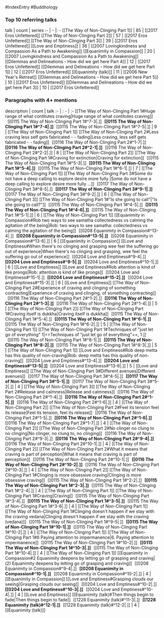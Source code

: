 #IndexEntry #Buddhology

### Top 10 referring talks
talk | count | series
:- | - |: -
[[The Way of Non-Clinging Part 1]] | 85 | [[2017 Eros Unfettered]]
[[The Way of Non-Clinging Part 2]] | 57 | [[2017 Eros Unfettered]]
[[The Way of Non-Clinging Part 3]] | 39 | [[2017 Eros Unfettered]]
[[Love and Emptiness]] | 36 | [[2007 Lovingkindness and Compassion As a Path to Awakening]]
[[Equanimity in Compassion]] | 20 | [[2007 Lovingkindness and Compassion As a Path to Awakening]]
[[Dilemmas and Delineations - How did we get here Part 4]] | 12 | [[2017 Eros Unfettered]]
[[Dilemmas and Delineations - How did we get here Part 1]] | 12 | [[2017 Eros Unfettered]]
[[Equanimity (talk)]] | 11 | [[2006 New Year's Retreat]]
[[Dilemmas and Delineations - How did we get here Part 5]] | 10 | [[2017 Eros Unfettered]]
[[Dilemmas and Delineations - How did we get here Part 3]] | 10 | [[2017 Eros Unfettered]]

### Paragraphs with 4+ mentions
description | count | talk
:- | : - | :-
[[The Way of Non-Clinging Part 1#Huge range of what contitutes craving\|Huge range of what contitutes craving]] &nbsp;&nbsp;[[0115 The Way of Non-Clinging Part 1#^7-3\|.]] &nbsp; **[[0115 The Way of Non-Clinging Part 1#^7-4\|.]]** &nbsp; [[0115 The Way of Non-Clinging Part 1#^7-5\|.]] | 9 | [[The Way of Non-Clinging Part 1]]
[[The Way of Non-Clinging Part 2#Less craving less self gets fabricated - - fading\|Less craving, less self gets fabricated - - fading]] &nbsp;&nbsp;[[0116 The Way of Non-Clinging Part 2#^1-7\|.]] &nbsp; **[[0116 The Way of Non-Clinging Part 2#^2-1\|.]]** &nbsp; [[0116 The Way of Non-Clinging Part 2#^2-2\|.]] | 8 | [[The Way of Non-Clinging Part 2]]
[[The Way of Non-Clinging Part 1#Craving for extinction\|Craving for extinction]] &nbsp;&nbsp;[[0115 The Way of Non-Clinging Part 1#^5-3\|.]] &nbsp; **[[0115 The Way of Non-Clinging Part 1#^5-4\|.]]** &nbsp; [[0115 The Way of Non-Clinging Part 1#^6-1\|.]] | 7 | [[The Way of Non-Clinging Part 1]]
[[The Way of Non-Clinging Part 3#Some do not have a deep calling to explore desire more fully \|Some do not have a deep calling to explore desire more fully ...]] &nbsp;&nbsp;[[0117 The Way of Non-Clinging Part 3#^8-5\|.]] &nbsp; **[[0117 The Way of Non-Clinging Part 3#^9-1\|.]]** &nbsp; [[0117 The Way of Non-Clinging Part 3#^9-2\|.]] | 6 | [[The Way of Non-Clinging Part 3]]
[[The Way of Non-Clinging Part 1#"Is she going to call"\|"Is she going to call?"]] &nbsp;&nbsp;[[0115 The Way of Non-Clinging Part 1#^4-5\|.]] &nbsp; **[[0115 The Way of Non-Clinging Part 1#^4-6\|.]]** &nbsp; [[0115 The Way of Non-Clinging Part 1#^5-1\|.]] | 6 | [[The Way of Non-Clinging Part 1]]
[[Equanimity in Compassion#Rob two ways to see samatha collectedness vs calming the agitation of the being\|Rob: two ways to see samatha: collectedness vs calming the agitation of the being]] &nbsp;&nbsp;[[0208 Equanimity in Compassion#^13-4\|.]] &nbsp; **[[0208 Equanimity in Compassion#^13-5\|.]]** &nbsp; [[0208 Equanimity in Compassion#^13-6\|.]] | 6 | [[Equanimity in Compassion]]
[[Love and Emptiness#When there's no clinging and grasping wee feel the suffering go out of experience\|When there's no clinging and grasping, wee feel the suffering go out of experience]] &nbsp;&nbsp;[[0204 Love and Emptiness#^9-4\|.]] &nbsp; **[[0204 Love and Emptiness#^9-5\|.]]** &nbsp; [[0204 Love and Emptiness#^10-1\|.]] | 6 | [[Love and Emptiness]]
[[Love and Emptiness#Rob attention is kind of like prongs\|Rob: attention is kind of like prongs]] &nbsp;&nbsp;[[0204 Love and Emptiness#^15-1\|.]] &nbsp; **[[0204 Love and Emptiness#^15-2\|.]]** &nbsp; [[0204 Love and Emptiness#^15-3\|.]] | 6 | [[Love and Emptiness]]
[[The Way of Non-Clinging Part 2#Experience of craving and clinging of something contracting\|Experience of craving and clinging, of something contracting]] &nbsp;&nbsp;[[0116 The Way of Non-Clinging Part 2#^1-2\|.]] &nbsp; **[[0116 The Way of Non-Clinging Part 2#^1-3\|.]]** &nbsp; [[0116 The Way of Non-Clinging Part 2#^1-4\|.]] | 5 | [[The Way of Non-Clinging Part 2]]
[[The Way of Non-Clinging Part 1#Craving itself is dukkha\|Craving itself is dukkha]] &nbsp;&nbsp;[[0115 The Way of Non-Clinging Part 1#^5-4\|.]] &nbsp; **[[0115 The Way of Non-Clinging Part 1#^6-1\|.]]** &nbsp; [[0115 The Way of Non-Clinging Part 1#^6-2\|.]] | 5 | [[The Way of Non-Clinging Part 1]]
[[The Way of Non-Clinging Part 1#Techniques of "just let go of everything" 1\|==Techniques of "just let go of everything"==, 1.]] &nbsp;&nbsp;[[0115 The Way of Non-Clinging Part 1#^8-1\|.]] &nbsp; **[[0115 The Way of Non-Clinging Part 1#^8-2\|.]]** &nbsp; [[0115 The Way of Non-Clinging Part 1#^8-3\|.]] | 5 | [[The Way of Non-Clinging Part 1]]
[[Love and Emptiness#Rob deep metta has this quality of non-craving\|Rob: deep metta has this quality of non-craving]] &nbsp;&nbsp;[[0204 Love and Emptiness#^13-4\|.]] &nbsp; **[[0204 Love and Emptiness#^13-5\|.]]** &nbsp; [[0204 Love and Emptiness#^13-6\|.]] | 5 | [[Love and Emptiness]]
[[The Way of Non-Clinging Part 3#Different avenues\|Different avenues]] &nbsp;&nbsp;[[0117 The Way of Non-Clinging Part 3#^4-5\|.]] &nbsp; **[[0117 The Way of Non-Clinging Part 3#^5-1\|.]]** &nbsp; [[0117 The Way of Non-Clinging Part 3#^5-2\|.]] | 4 | [[The Way of Non-Clinging Part 3]]
[[The Way of Non-Clinging Part 2#Release and calmness\|Release and calmness]] &nbsp;&nbsp;[[0116 The Way of Non-Clinging Part 2#^1-4\|.]] &nbsp; **[[0116 The Way of Non-Clinging Part 2#^1-5\|.]]** &nbsp; [[0116 The Way of Non-Clinging Part 2#^1-6\|.]] | 4 | [[The Way of Non-Clinging Part 2]]
[[The Way of Non-Clinging Part 2#Feel its tension feel its release\|Feel its tension, feel its release]] &nbsp;&nbsp;[[0116 The Way of Non-Clinging Part 2#^1-5\|.]] &nbsp; **[[0116 The Way of Non-Clinging Part 2#^1-6\|.]]** &nbsp; [[0116 The Way of Non-Clinging Part 2#^1-7\|.]] | 4 | [[The Way of Non-Clinging Part 2]]
[[The Way of Non-Clinging Part 2#No clinger no clung to no clinging\|No clinger, no clung to, no clinging]] &nbsp;&nbsp;[[0116 The Way of Non-Clinging Part 2#^9-3\|.]] &nbsp; **[[0116 The Way of Non-Clinging Part 2#^9-4\|.]]** &nbsp; [[0116 The Way of Non-Clinging Part 2#^10-1\|.]] | 4 | [[The Way of Non-Clinging Part 2]]
[[The Way of Non-Clinging Part 2#What it means that craving is part of perception\|What it means that craving is part of perception]] &nbsp;&nbsp;[[0116 The Way of Non-Clinging Part 2#^10-1\|.]] &nbsp; **[[0116 The Way of Non-Clinging Part 2#^10-2\|.]]** &nbsp; [[0116 The Way of Non-Clinging Part 2#^10-3\|.]] | 4 | [[The Way of Non-Clinging Part 2]]
[[The Way of Non-Clinging Part 1#Clinging is more obsessive craving\|Clinging is more obsessive craving]] &nbsp;&nbsp;[[0115 The Way of Non-Clinging Part 1#^2-2\|.]] &nbsp; **[[0115 The Way of Non-Clinging Part 1#^2-3\|.]]** &nbsp; [[0115 The Way of Non-Clinging Part 1#^2-4\|.]] | 4 | [[The Way of Non-Clinging Part 1]]
[[The Way of Non-Clinging Part 1#Craving\|Craving]] &nbsp;&nbsp;[[0115 The Way of Non-Clinging Part 1#^3-4\|.]] &nbsp; **[[0115 The Way of Non-Clinging Part 1#^3-5\|.]]** &nbsp; [[0115 The Way of Non-Clinging Part 1#^3-6\|.]] | 4 | [[The Way of Non-Clinging Part 1]]
[[The Way of Non-Clinging Part 1#Clinging doesn't happen if we stay with the craving vedana\|Clinging doesn't happen if we stay with the craving (vedana)]] &nbsp;&nbsp;[[0115 The Way of Non-Clinging Part 1#^9-5\|.]] &nbsp; **[[0115 The Way of Non-Clinging Part 1#^10-1\|.]]** &nbsp; [[0115 The Way of Non-Clinging Part 1#^10-2\|.]] | 4 | [[The Way of Non-Clinging Part 1]]
[[The Way of Non-Clinging Part 1#6 Paying attention to impermanence\|6. Paying attention to impermanence]] &nbsp;&nbsp;[[0115 The Way of Non-Clinging Part 1#^10-2\|.]] &nbsp; **[[0115 The Way of Non-Clinging Part 1#^10-3\|.]]** &nbsp; [[0115 The Way of Non-Clinging Part 1#^10-4\|.]] | 4 | [[The Way of Non-Clinging Part 1]]
[[Equanimity in Compassion#2 Equanimity deepens by letting go of grasping and craving\|(2) Equanimity deepens by letting go of grasping and craving]] &nbsp;&nbsp;[[0208 Equanimity in Compassion#^9-4\|.]] &nbsp; **[[0208 Equanimity in Compassion#^10-1\|.]]** &nbsp; [[0208 Equanimity in Compassion#^10-2\|.]] | 4 | [[Equanimity in Compassion]]
[[Love and Emptiness#Grasping clouds our seeing\|Grasping clouds our seeing]] &nbsp;&nbsp;[[0204 Love and Emptiness#^10-2\|.]] &nbsp; **[[0204 Love and Emptiness#^10-3\|.]]** &nbsp; [[0204 Love and Emptiness#^10-4\|.]] | 4 | [[Love and Emptiness]]
[[Equanimity (talk)#Then things begin to fade\|Then things begin to fade]] &nbsp;&nbsp;[[1228 Equanimity (talk)#^11-3\|.]] &nbsp; **[[1228 Equanimity (talk)#^12-1\|.]]** &nbsp; [[1228 Equanimity (talk)#^12-2\|.]] | 4 | [[Equanimity (talk)]]

